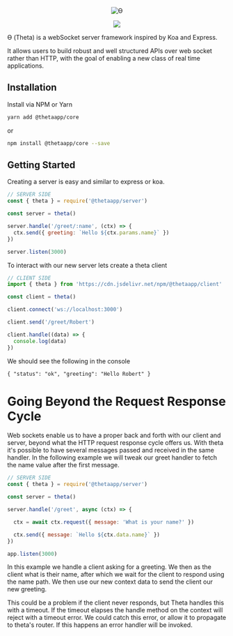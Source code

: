 
<p align="center"><img alt="ϴ" src="http://i.imgur.com/GYry72P.png"></p>
<p align="center">
  <a href="https://circleci.com/gh/RobertWHurst/Theta"><img src="https://circleci.com/gh/RobertWHurst/Theta.svg?style=svg"></a>
</p>

ϴ (Theta) is a webSocket server framework inspired by Koa and Express.

It allows users to build robust and well structured APIs over web socket rather
than HTTP, with the goal of enabling a new class of real time applications.

## Installation

Install via NPM or Yarn

```sh
yarn add @thetaapp/core
```
or 
```sh
npm install @thetaapp/core --save
```

## Getting Started

Creating a server is easy and similar to express or koa.

```js
// SERVER SIDE
const { theta } = require('@thetaapp/server')

const server = theta()

server.handle('/greet/:name', (ctx) => {
  ctx.send({ greeting: `Hello ${ctx.params.name}` })
})

server.listen(3000)
```

To interact with our new server lets create a theta client
```js
// CLIENT SIDE
import { theta } from 'https://cdn.jsdelivr.net/npm/@thetaapp/client'

const client = theta()

client.connect('ws://localhost:3000')

client.send('/greet/Robert')

client.handle((data) => {
  console.log(data)
})
```

We should see the following in the console

```
{ "status": "ok", "greeting": "Hello Robert" }
```

# Going Beyond the Request Response Cycle

Web sockets enable us to have a proper back and forth with our client and server,
beyond what the HTTP request response cycle offers us. With theta it's possible
to have several messages passed and received in the same handler. In the
following example we will tweak our greet handler to fetch the name value
after the first message.

```js
// SERVER SIDE
const { theta } = require('@thetaapp/server')

const server = theta()

server.handle('/greet', async (ctx) => {

  ctx = await ctx.request({ message: 'What is your name?' })

  ctx.send({ message: `Hello ${ctx.data.name}` })
})

app.listen(3000)
```

In this example we handle a client asking for a greeting. We then as the client
what is their name, after which we wait for the client to respond using the
name path. We then use our new context data to send the client our new greeting.

This could be a problem if the client never responds, but Theta handles this
with a timeout. If the timeout elapses the handle method on the context will
reject with a timeout error. We could catch this error, or allow it to propagate
to theta's router. If this happens an error handler will be invoked.

